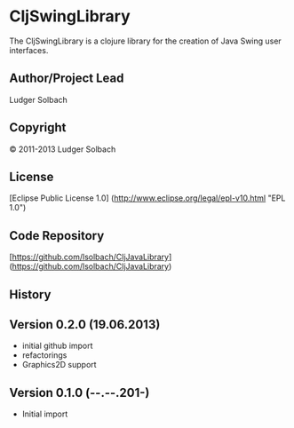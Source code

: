 CljSwingLibrary
==============
The CljSwingLibrary is a clojure library for the creation of Java Swing user interfaces.

Author/Project Lead
-------------------
Ludger Solbach

Copyright
---------
© 2011-2013 Ludger Solbach

License
-------
[Eclipse Public License 1.0] (http://www.eclipse.org/legal/epl-v10.html "EPL 1.0")

Code Repository
---------------
[https://github.com/lsolbach/CljJavaLibrary] (https://github.com/lsolbach/CljJavaLibrary)

History
-------

Version 0.2.0 (19.06.2013)
--------------------------
* initial github import
* refactorings
* Graphics2D support

Version 0.1.0 (--.--.201-)
--------------------------
* Initial import
